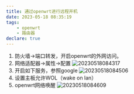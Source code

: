 ```yaml
---
title: 通过openwrt进行远程开机
date: 2023-05-18 08:35:19
tags:
    - openwrt
    - 路由器
declare: true
---
```

1. 防火墙->端口转发，开启openwrt的外网访问。<!--more-->
2. 网络适配器->属性->配置
![20230518084317](https://cdn.jsdelivr.net/gh/Corner430/Picture/images/20230518084317.png)
3. 开启如下服务，参照google
![20230518084506](https://cdn.jsdelivr.net/gh/Corner430/Picture/images/20230518084506.png)
4. 设置主板允许WOL（wake on lan）
5. openwrt网络唤醒
![20230518084609](https://cdn.jsdelivr.net/gh/Corner430/Picture/images/20230518084609.png)